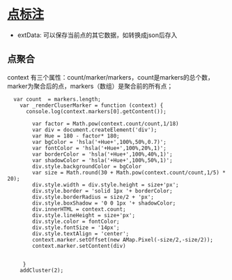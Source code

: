 


# [点标注](http://lbs.amap.com/api/javascript-api/guide/draw-on-map/marker-point)
- extData: 可以保存当前点的其它数据，如转换成json后存入

## 点聚合
context 有三个属性：count/marker/markers，count是markers的总个数，marker为聚合后的点，markers（数组）是聚合前的所有点；

```
  var count  = markers.length;
    var _renderCluserMarker = function (context) {
      console.log(context.markers[0].getContent());
      
        var factor = Math.pow(context.count/count,1/18)
        var div = document.createElement('div');
        var Hue = 180 - factor* 180;
        var bgColor = 'hsla('+Hue+',100%,50%,0.7)';
        var fontColor = 'hsla('+Hue+',100%,20%,1)';
        var borderColor = 'hsla('+Hue+',100%,40%,1)';
        var shadowColor = 'hsla('+Hue+',100%,50%,1)';
        div.style.backgroundColor = bgColor
        var size = Math.round(30 + Math.pow(context.count/count,1/5) * 20);
        div.style.width = div.style.height = size+'px';
        div.style.border = 'solid 1px '+ borderColor;
        div.style.borderRadius = size/2 + 'px';
        div.style.boxShadow = '0 0 1px '+ shadowColor;
        div.innerHTML = context.count;
        div.style.lineHeight = size+'px';
        div.style.color = fontColor;
        div.style.fontSize = '14px';
        div.style.textAlign = 'center';
        context.marker.setOffset(new AMap.Pixel(-size/2,-size/2));
        context.marker.setContent(div)
        
        
     }
    addCluster(2);
```
